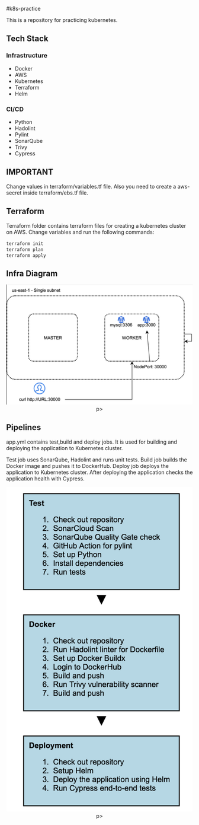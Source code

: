 #k8s-practice

This is a repository for practicing kubernetes.

## Tech Stack

### Infrastructure

-  Docker
-  AWS
-  Kubernetes
-  Terraform
-  Helm

### CI/CD

-  Python
-  Hadolint
-  Pylint
-  SonarQube
-  Trivy
-  Cypress

## IMPORTANT

Change values in terraform/variables.tf file. Also you need to create a aws-secret inside terraform/ebs.tf file. 

## Terraform

Terraform folder contains terraform files for creating a kubernetes cluster on AWS. Change variables and run the following commands:

    terraform init
    terraform plan
    terraform apply

## Infra Diagram

<p align="center">
    <img src="assets/infra.png">
p>

## Pipelines

app.yml contains test,build and deploy jobs. It is used for building and deploying the application to Kubernetes cluster.

Test job uses SonarQube, Hadolint and runs unit tests. Build job builds the Docker image and pushes it to DockerHub. Deploy job deploys the application to Kubernetes cluster. After deploying the application checks the application health with Cypress.

<p align="center">
    <img src="assets/cicd.png">
p>